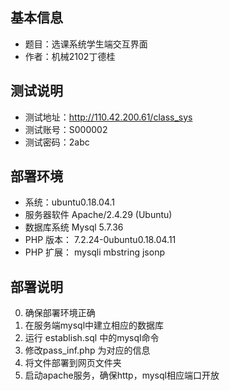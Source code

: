 ## 基本信息
* 题目：选课系统学生端交互界面
* 作者：机械2102丁德桂
## 测试说明
* 测试地址：http://110.42.200.61/class_sys
* 测试账号：S000002
* 测试密码：2abc
## 部署环境
* 系统：ubuntu0.18.04.1
* 服务器软件 Apache/2.4.29 (Ubuntu)
* 数据库系统 Mysql 5.7.36
* PHP 版本： 7.2.24-0ubuntu0.18.04.11
* PHP 扩展： mysqli  mbstring jsonp
## 部署说明
0. 确保部署环境正确
1. 在服务端mysql中建立相应的数据库
2. 运行 establish.sql 中的mysql命令
3. 修改pass_inf.php 为对应的信息
4. 将文件部署到网页文件夹
5. 启动apache服务，确保http，mysql相应端口开放